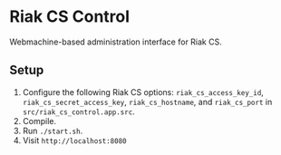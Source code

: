 # Riak CS Control

Webmachine-based administration interface for Riak CS.

## Setup

1. Configure the following Riak CS options: ```riak_cs_access_key_id```, ```riak_cs_secret_access_key```, ```riak_cs_hostname```, and ```riak_cs_port``` in ```src/riak_cs_control.app.src```.
2. Compile.
3. Run ```./start.sh```.
4. Visit ```http://localhost:8080```
